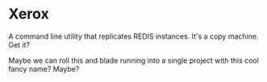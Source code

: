 # Xerox
A command line utility that replicates REDIS instances. It's a copy machine. Get it?

Maybe we can roll this and blade running into a single project with this cool fancy name? Maybe?